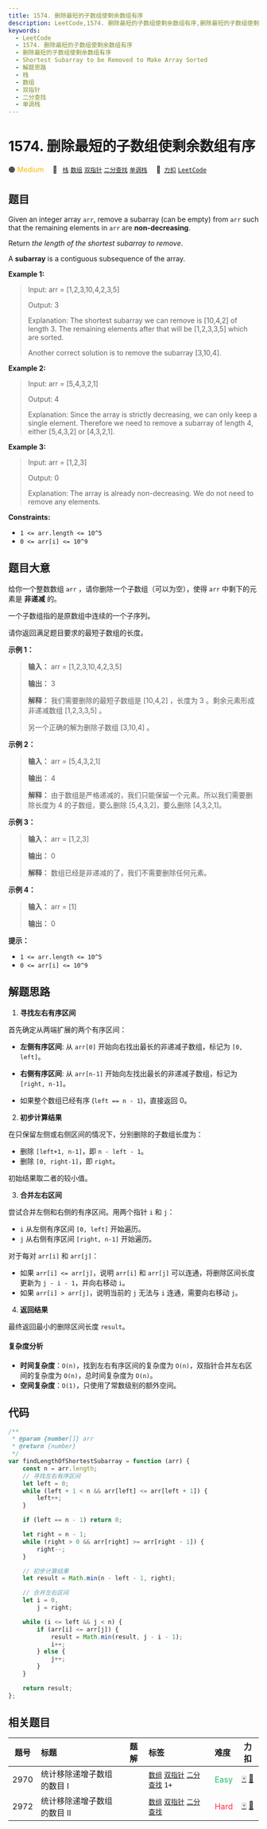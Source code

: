 ```yaml
---
title: 1574. 删除最短的子数组使剩余数组有序
description: LeetCode,1574. 删除最短的子数组使剩余数组有序,删除最短的子数组使剩余数组有序,Shortest Subarray to be Removed to Make Array Sorted,解题思路,栈,数组,双指针,二分查找,单调栈
keywords:
  - LeetCode
  - 1574. 删除最短的子数组使剩余数组有序
  - 删除最短的子数组使剩余数组有序
  - Shortest Subarray to be Removed to Make Array Sorted
  - 解题思路
  - 栈
  - 数组
  - 双指针
  - 二分查找
  - 单调栈
---
```


# 1574. 删除最短的子数组使剩余数组有序

🟠 <font color=#ffb800>Medium</font>&emsp; 🔖&ensp; [`栈`](/tag/stack.md) [`数组`](/tag/array.md) [`双指针`](/tag/two-pointers.md) [`二分查找`](/tag/binary-search.md) [`单调栈`](/tag/monotonic-stack.md)&emsp; 🔗&ensp;[`力扣`](https://leetcode.cn/problems/shortest-subarray-to-be-removed-to-make-array-sorted) [`LeetCode`](https://leetcode.com/problems/shortest-subarray-to-be-removed-to-make-array-sorted)

## 题目

Given an integer array `arr`, remove a subarray (can be empty) from `arr` such
that the remaining elements in `arr` are **non-decreasing**.

Return _the length of the shortest subarray to remove_.

A **subarray** is a contiguous subsequence of the array.

**Example 1:**

> Input: arr = [1,2,3,10,4,2,3,5]
>
> Output: 3
>
> Explanation: The shortest subarray we can remove is [10,4,2] of length 3. The remaining elements after that will be [1,2,3,3,5] which are sorted.
>
> Another correct solution is to remove the subarray [3,10,4].

**Example 2:**

> Input: arr = [5,4,3,2,1]
>
> Output: 4
>
> Explanation: Since the array is strictly decreasing, we can only keep a single element. Therefore we need to remove a subarray of length 4, either [5,4,3,2] or [4,3,2,1].

**Example 3:**

> Input: arr = [1,2,3]
>
> Output: 0
>
> Explanation: The array is already non-decreasing. We do not need to remove any elements.

**Constraints:**

- `1 <= arr.length <= 10^5`
- `0 <= arr[i] <= 10^9`

## 题目大意

给你一个整数数组 `arr` ，请你删除一个子数组（可以为空），使得 `arr` 中剩下的元素是 **非递减** 的。

一个子数组指的是原数组中连续的一个子序列。

请你返回满足题目要求的最短子数组的长度。

**示例 1：**

> **输入：** arr = [1,2,3,10,4,2,3,5]
>
> **输出：** 3
>
> **解释：** 我们需要删除的最短子数组是 [10,4,2] ，长度为 3 。剩余元素形成非递减数组 [1,2,3,3,5] 。
>
> 另一个正确的解为删除子数组 [3,10,4] 。

**示例 2：**

> **输入：** arr = [5,4,3,2,1]
>
> **输出：** 4
>
> **解释：** 由于数组是严格递减的，我们只能保留一个元素。所以我们需要删除长度为 4 的子数组，要么删除 [5,4,3,2]，要么删除 [4,3,2,1]。

**示例 3：**

> **输入：** arr = [1,2,3]
>
> **输出：** 0
>
> **解释：** 数组已经是非递减的了，我们不需要删除任何元素。

**示例 4：**

> **输入：** arr = [1]
>
> **输出：** 0

**提示：**

- `1 <= arr.length <= 10^5`
- `0 <= arr[i] <= 10^9`

## 解题思路

1. **寻找左右有序区间**

首先确定从两端扩展的两个有序区间：

- **左侧有序区间**: 从 `arr[0]` 开始向右找出最长的非递减子数组，标记为 `[0, left]`。
- **右侧有序区间**: 从 `arr[n-1]` 开始向左找出最长的非递减子数组，标记为 `[right, n-1]`。

- 如果整个数组已经有序 (`left == n - 1`)，直接返回 0。

2. **初步计算结果**

在只保留左侧或右侧区间的情况下，分别删除的子数组长度为：

- 删除 `[left+1, n-1]`，即 `n - left - 1`。
- 删除 `[0, right-1]`，即 `right`。

初始结果取二者的较小值。

3. **合并左右区间**

尝试合并左侧和右侧的有序区间。用两个指针 `i` 和 `j`：

- `i` 从左侧有序区间 `[0, left]` 开始遍历。
- `j` 从右侧有序区间 `[right, n-1]` 开始遍历。

对于每对 `arr[i]` 和 `arr[j]`：

- 如果 `arr[i] <= arr[j]`，说明 `arr[i]` 和 `arr[j]` 可以连通，将删除区间长度更新为 `j - i - 1`，并向右移动 `i`。
- 如果 `arr[i] > arr[j]`，说明当前的 `j` 无法与 `i` 连通，需要向右移动 `j`。

4. **返回结果**

最终返回最小的删除区间长度 `result`。

#### 复杂度分析

- **时间复杂度**：`O(n)`，找到左右有序区间的复杂度为 `O(n)`，双指针合并左右区间的复杂度为 `O(n)`，总时间复杂度为 `O(n)`。
- **空间复杂度**：`O(1)`，只使用了常数级别的额外空间。

## 代码

```javascript
/**
 * @param {number[]} arr
 * @return {number}
 */
var findLengthOfShortestSubarray = function (arr) {
	const n = arr.length;
	// 寻找左右有序区间
	let left = 0;
	while (left + 1 < n && arr[left] <= arr[left + 1]) {
		left++;
	}

	if (left == n - 1) return 0;

	let right = n - 1;
	while (right > 0 && arr[right] >= arr[right - 1]) {
		right--;
	}

	// 初步计算结果
	let result = Math.min(n - left - 1, right);

	// 合并左右区间
	let i = 0,
		j = right;

	while (i <= left && j < n) {
		if (arr[i] <= arr[j]) {
			result = Math.min(result, j - i - 1);
			i++;
		} else {
			j++;
		}
	}

	return result;
};
```

## 相关题目

<!-- prettier-ignore -->
| 题号 | 标题 | 题解 | 标签 | 难度 | 力扣 |
| :------: | :------ | :------: | :------ | :------ | :------: |
| 2970 | 统计移除递增子数组的数目 I |  |  [`数组`](/tag/array.md) [`双指针`](/tag/two-pointers.md) [`二分查找`](/tag/binary-search.md) `1+` | <font color=#15bd66>Easy</font> | [🀄️](https://leetcode.cn/problems/count-the-number-of-incremovable-subarrays-i) [🔗](https://leetcode.com/problems/count-the-number-of-incremovable-subarrays-i) |
| 2972 | 统计移除递增子数组的数目 II |  |  [`数组`](/tag/array.md) [`双指针`](/tag/two-pointers.md) [`二分查找`](/tag/binary-search.md) | <font color=#ff334b>Hard</font> | [🀄️](https://leetcode.cn/problems/count-the-number-of-incremovable-subarrays-ii) [🔗](https://leetcode.com/problems/count-the-number-of-incremovable-subarrays-ii) |